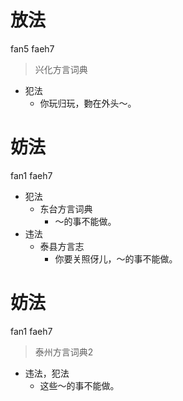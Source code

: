 # 放法
fan5 faeh7
> 兴化方言词典
- 犯法
  - 你玩归玩，覅在外头～。

# 妨法
fan1 faeh7
+ 犯法
  * 东台方言词典
    - ～的事不能做。
+ 违法
  * 泰县方言志
    - 你要关照伢儿，～的事不能做。

# 妨法
fan1 faeh7
> 泰州方言词典2
- 违法，犯法
  - 这些～的事不能做。
